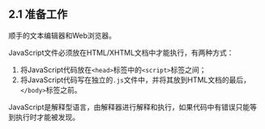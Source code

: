## 2.1 准备工作

顺手的文本编辑器和Web浏览器。


JavaScript文件必须放在HTML/XHTML文档中才能执行，有两种方式：  
1. 将JavaScript代码放在`<head>`标签中的`<script>`标签之间；
2. 将JavaScript代码写在独立的`.js`文件中，并将其放到HTML文档的最后，`</body>`标签之前。


JavaScript是解释型语言，由解释器进行解释和执行，如果代码中有错误只能等到执行时才能被发现。